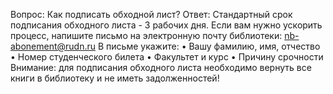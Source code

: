 Вопрос: Как подписать обходной лист?
Ответ: Стандартный срок подписания обходного листа - 3 рабочих дня. Если вам нужно ускорить процесс, напишите письмо на электронную почту библиотеки: nb-abonement@rudn.ru  В письме укажите:
•	Вашу фамилию, имя, отчество
•	Номер студенческого билета
•	Факультет и курс
•	Причину срочности
Внимание: для подписания обходного листа необходимо вернуть все книги в библиотеку и не иметь задолженностей!